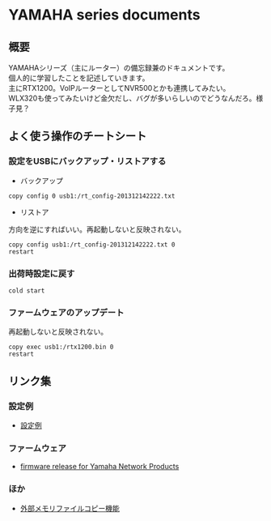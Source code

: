 YAMAHA series documents
==================================

概要
----------------------------------

YAMAHAシリーズ（主にルーター）の備忘録兼のドキュメントです。  
個人的に学習したことを記述していきます。  
主にRTX1200。VoIPルーターとしてNVR500とかも連携してみたい。  
WLX320も使ってみたいけど金欠だし、バグが多いらしいのでどうなんだろ。様子見？

よく使う操作のチートシート
----------------------------------

### 設定をUSBにバックアップ・リストアする

* バックアップ

```
copy config 0 usb1:/rt_config-201312142222.txt
```

* リストア

方向を逆にすればいい。再起動しないと反映されない。

```
copy config usb1:/rt_config-201312142222.txt 0
restart
```

### 出荷時設定に戻す

```
cold start
```

### ファームウェアのアップデート

再起動しないと反映されない。

```
copy exec usb1:/rtx1200.bin 0
restart
```

リンク集
----------------------------------

### 設定例

- [設定例](http://jp.yamaha.com/products/network/solution/?products=rtx1200&solution=&submit=%E7%B5%9E%E3%82%8A%E8%BE%BC%E3%82%80)

### ファームウェア

- [firmware release for Yamaha Network Products](http://www.rtpro.yamaha.co.jp/RT/firmware/)

### ほか

- [外部メモリファイルコピー機能](http://www.rtpro.yamaha.co.jp/RT/docs/external-memory/copy.html)
